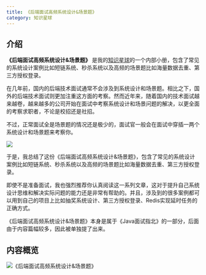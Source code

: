 ```yaml
---
title: 《后端面试高频系统设计&场景题》
category: 知识星球
---
```


## 介绍

**《后端面试高频系统设计&场景题》** 是我的[知识星球](../about-the-author/zhishixingqiu-two-years.md)的一个内部小册，包含了常见的系统设计案例比如短链系统、秒杀系统以及高频的场景题比如海量数据去重、第三方授权登录。

在几年前，国内的后端技术面试通常不会涉及到系统设计和场景题。相比之下，国外的后端技术面试则更加注重这方面的考察。然而近年来，随着国内的技术面试越来越卷，越来越多的公司开始在面试中考察系统设计和场景问题的解决，以更全面的考察求职者，不论是校招还是社招。

不过，正常面试全是场景题的情况还是极少的，面试官一般会在面试中穿插一两个系统设计和场景题来考察你。

![](https://oscimg.oschina.net/oscnet/up-cc0b49f7e4a8cf63f9502a1f8ac0c6163f5.png)

于是，我总结了这份《后端面试高频系统设计&场景题》，包含了常见的系统设计案例比如短链系统、秒杀系统以及高频的场景题比如海量数据去重、第三方授权登录。

即使不是准备面试，我也强烈推荐你认真阅读这一系列文章，这对于提升自己系统设计思维和解决实际问题的能力还是非常有帮助的。并且，涉及到的很多案例都可以用到自己的项目上比如抽奖系统设计、第三方授权登录、Redis实现延时任务的正确方式。

《后端面试高频系统设计&场景题》本身是属于《Java面试指北》的一部分，后面由于内容篇幅较多，因此被单独提了出来。

## 内容概览

![《后端面试高频系统设计&场景题》](https://oss.javaguide.cn/xingqiu/back-end-interview-high-frequency-system-design-and-scenario-questions-fengmian.png)

<!-- @include: @planet2.snippet.md -->